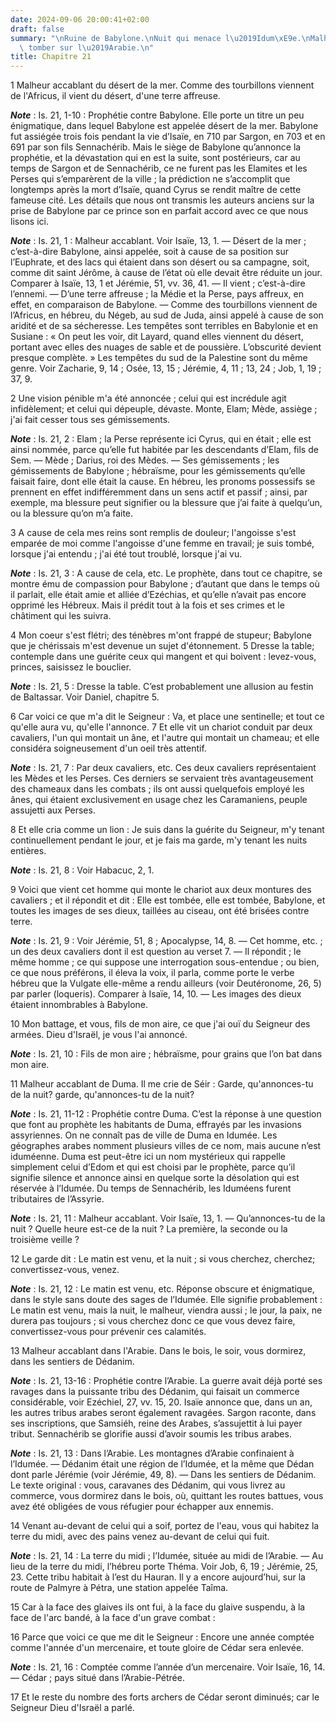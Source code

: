 ```yaml
---
date: 2024-09-06 20:00:41+02:00
draft: false
summary: "\nRuine de Babylone.\nNuit qui menace l\u2019Idum\xE9e.\nMalheurs qui doivent\
  \ tomber sur l\u2019Arabie.\n"
title: Chapitre 21
---
```





1 Malheur accablant du désert de la mer. Comme des tourbillons viennent de l'Africus, il vient du désert, d'une terre affreuse.

***Note*** :  Is. 21, 1-10 : Prophétie contre Babylone. Elle porte un titre un peu énigmatique, dans lequel Babylone est appelée désert de la mer. Babylone fut assiégée trois fois pendant la vie d’Isaïe, en 710 par Sargon, en 703 et en 691 par son fils Sennachérib. Mais le siège de Babylone qu’annonce la prophétie, et la dévastation qui en est la suite, sont postérieurs, car au temps de Sargon et de Sennachérib, ce ne furent pas les Elamites et les Perses qui s’emparèrent de la ville ; la prédiction ne s’accomplit que longtemps après la mort d’Isaïe, quand Cyrus se rendit maître de cette fameuse cité. Les détails que nous ont transmis les auteurs anciens sur la prise de Babylone par ce prince son en parfait accord avec ce que nous lisons ici.

***Note*** :  Is. 21, 1 : Malheur accablant. Voir Isaïe, 13, 1. ― Désert de la mer ; c’est-à-dire Babylone, ainsi appelée, soit à cause de sa position sur l’Euphrate, et des lacs qui étaient dans son désert ou sa campagne, soit, comme dit saint Jérôme, à cause de l’état où elle devait être réduite un jour. Comparer à Isaïe, 13, 1 et Jérémie, 51, vv. 36, 41. ― Il vient ; c’est-à-dire l’ennemi. ― D’une terre affreuse ; la Médie et la Perse, pays affreux, en effet, en comparaison de Babylone. ― Comme des tourbillons viennent de l’Africus, en hébreu, du Négeb, au sud de Juda, ainsi appelé à cause de son aridité et de sa sécheresse. Les tempêtes sont terribles en Babylonie et en Susiane : « On peut les voir, dit Layard, quand elles viennent du désert, portant avec elles des nuages de sable et de poussière. L’obscurité devient presque complète. » Les tempêtes du sud de la Palestine sont du même genre. Voir Zacharie, 9, 14 ; Osée, 13, 15 ; Jérémie, 4, 11 ; 13, 24 ; Job, 1, 19 ; 37, 9.


2 Une vision pénible m'a été annoncée ; celui qui est incrédule agit infidèlement; et celui qui dépeuple, dévaste. Monte, Elam; Mède, assiège ; j'ai fait cesser tous ses gémissements.

***Note*** :  Is. 21, 2 : Elam ; la Perse représente ici Cyrus, qui en était ; elle est ainsi nommée, parce qu’elle fut habitée par les descendants d’Elam, fils de Sem. ― Mède ; Darius, roi des Mèdes. ― Ses gémissements ; les gémissements de Babylone ; hébraïsme, pour les gémissements qu’elle faisait faire, dont elle était la cause. En hébreu, les pronoms possessifs se prennent en effet indifféremment dans un sens actif et passif ; ainsi, par exemple, ma blessure peut signifier ou la blessure que j’ai faite à quelqu’un, ou la blessure qu’on m’a faite.


3 A cause de cela mes reins sont remplis de douleur; l'angoisse s'est emparée de moi comme l'angoisse d'une femme en travail; je suis tombé, lorsque j'ai entendu ; j'ai été tout troublé, lorsque j'ai vu.

***Note*** :  Is. 21, 3 : A cause de cela, etc. Le prophète, dans tout ce chapitre, se montre ému de compassion pour Babylone ; d’autant que dans le temps où il parlait, elle était amie et alliée d’Ezéchias, et qu’elle n’avait pas encore opprimé les Hébreux. Mais il prédit tout à la fois et ses crimes et le châtiment qui les suivra.

4 Mon coeur s'est flétri; des ténèbres m'ont frappé de stupeur; Babylone que je chérissais m'est devenue un sujet d'étonnement. 5 Dresse la table; contemple dans une guérite ceux qui mangent et qui boivent : levez-vous, princes, saisissez le bouclier.

***Note*** :  Is. 21, 5 : Dresse la table. C’est probablement une allusion au festin de Baltassar. Voir Daniel, chapitre 5.


6 Car voici ce que m'a dit le Seigneur : Va, et place une sentinelle; et tout ce qu'elle aura vu, qu'elle l'annonce. 7 Et elle vit un chariot conduit par deux cavaliers, l'un qui montait un âne, et l'autre qui montait un chameau; et elle considéra soigneusement d'un oeil très attentif.

***Note*** :  Is. 21, 7 : Par deux cavaliers, etc. Ces deux cavaliers représentaient les Mèdes et les Perses. Ces derniers se servaient très avantageusement des chameaux dans les combats ; ils ont aussi quelquefois employé les ânes, qui étaient exclusivement en usage chez les Caramaniens, peuple assujetti aux Perses.


8 Et elle cria comme un lion : Je suis dans la guérite du Seigneur, m'y tenant continuellement pendant le jour, et je fais ma garde, m'y tenant les nuits entières.

***Note*** :  Is. 21, 8 : Voir Habacuc, 2, 1.

9 Voici que vient cet homme qui monte le chariot aux deux montures des cavaliers ; et il répondit et dit : Elle est tombée, elle est tombée, Babylone, et toutes les images de ses dieux, taillées au ciseau, ont été brisées contre terre.

***Note*** :  Is. 21, 9 : Voir Jérémie, 51, 8 ; Apocalypse, 14, 8. ― Cet homme, etc. ; un des deux cavaliers dont il est question au verset 7. ― Il répondit ; le même homme ; ce qui suppose une interrogation sous-entendue ; ou bien, ce que nous préférons, il éleva la voix, il parla, comme porte le verbe hébreu que la Vulgate elle-même a rendu ailleurs (voir Deutéronome, 26, 5) par parler (loqueris). Comparer à Isaïe, 14, 10. ― Les images des dieux étaient innombrables à Babylone.


10 Mon battage, et vous, fils de mon aire, ce que j'ai ouï du Seigneur des armées. Dieu d'Israël, je vous l'ai annoncé.

***Note*** :  Is. 21, 10 : Fils de mon aire ; hébraïsme, pour grains que l’on bat dans mon aire.


11 Malheur accablant de Duma. Il me crie de Séir : Garde, qu'annonces-tu de la nuit? garde, qu'annonces-tu de la nuit?

***Note*** :  Is. 21, 11-12 : Prophétie contre Duma. C’est la réponse à une question que font au prophète les habitants de Duma, effrayés par les invasions assyriennes. On ne connaît pas de ville de Duma en Idumée. Les géographes arabes nomment plusieurs villes de ce nom, mais aucune n’est iduméenne. Duma est peut-être ici un nom mystérieux qui rappelle simplement celui d’Edom et qui est choisi par le prophète, parce qu’il signifie silence et annonce ainsi en quelque sorte la désolation qui est réservée à l’Idumée. Du temps de Sennachérib, les Iduméens furent tributaires de l’Assyrie.

***Note*** :  Is. 21, 11 : Malheur accablant. Voir Isaïe, 13, 1. ― Qu’annonces-tu de la nuit ? Quelle heure est-ce de la nuit ? La première, la seconde ou la troisième veille ?


12 Le garde dit : Le matin est venu, et la nuit ; si vous cherchez, cherchez; convertissez-vous, venez.

***Note*** :  Is. 21, 12 : Le matin est venu, etc. Réponse obscure et énigmatique, dans le style sans doute des sages de l’Idumée. Elle signifie probablement : Le matin est venu, mais la nuit, le malheur, viendra aussi ; le jour, la paix, ne durera pas toujours ; si vous cherchez donc ce que vous devez faire, convertissez-vous pour prévenir ces calamités.


13 Malheur accablant dans l'Arabie. Dans le bois, le soir, vous dormirez, dans les sentiers de Dédanim.

***Note*** :  Is. 21, 13-16 : Prophétie contre l’Arabie. La guerre avait déjà porté ses ravages dans la puissante tribu des Dédanim, qui faisait un commerce considérable, voir Ezéchiel, 27, vv. 15, 20. Isaïe annonce que, dans un an, les autres tribus arabes seront également ravagées. Sargon raconte, dans ses inscriptions, que Samsiéh, reine des Arabes, s’assujettit à lui payer tribut. Sennachérib se glorifie aussi d’avoir soumis les tribus arabes.

***Note*** :  Is. 21, 13 : Dans l’Arabie. Les montagnes d’Arabie confinaient à l’Idumée. ― Dédanim était une région de l’Idumée, et la même que Dédan dont parle Jérémie (voir Jérémie, 49, 8). ― Dans les sentiers de Dédanim. Le texte original : vous, caravanes des Dédanim, qui vous livrez au commerce, vous dormirez dans le bois, où, quittant les routes battues, vous avez été obligées de vous réfugier pour échapper aux ennemis.


14 Venant au-devant de celui qui a soif, portez de l'eau, vous qui habitez la terre du midi, avec des pains venez au-devant de celui qui fuit.

***Note*** :  Is. 21, 14 : La terre du midi ; l’Idumée, située au midi de l’Arabie. ― Au lieu de la terre du midi, l’hébreu porte Théma. Voir Job, 6, 19 ; Jérémie, 25, 23. Cette tribu habitait à l’est du Hauran. Il y a encore aujourd’hui, sur la route de Palmyre à Pétra, une station appelée Taîma.

15 Car à la face des glaives ils ont fui, à la face du glaive suspendu, à la face de l'arc bandé, à la face d'un grave combat :


16 Parce que voici ce que me dit le Seigneur : Encore une année comptée comme l'année d'un mercenaire, et toute gloire de Cédar sera enlevée.

***Note*** :  Is. 21, 16 : Comptée comme l’année d’un mercenaire. Voir Isaïe, 16, 14. ― Cédar ; pays situé dans l’Arabie-Pétrée.

17 Et le reste du nombre des forts archers de Cédar seront diminués; car le Seigneur Dieu d'Israël a parlé.

